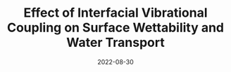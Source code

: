 ---
title: "Effect of Interfacial Vibrational Coupling on Surface Wettability and Water Transport"
authors: Yechan Noh, Narayana R Aluru
collection: publications
category: manuscripts
permalink: /publication/2022-08-01-vibrational-coupling-wettability
date: 2022-08-30
venue: 'Physical Review E'
volume: 106
issue: 2
pages: 025106
publisher: American Physical Society
paperurl: 'https://doi.org/10.1103/PhysRevE.106.025106'
doi: '10.1103/PhysRevE.106.025106'
---